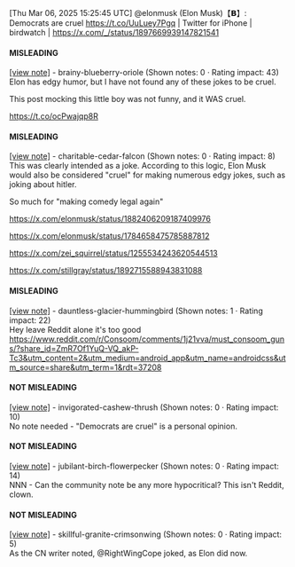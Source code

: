 [Thu Mar 06, 2025 15:25:45 UTC] @elonmusk (Elon Musk)【𝗕】: Democrats are cruel https://t.co/UuLuey7Pgq | Twitter for iPhone | birdwatch | https://x.com/_/status/1897669939147821541

#### MISLEADING

[[view note]](https://x.com/i/birdwatch/n/1897775530016968900) - brainy-blueberry-oriole (Shown notes: 0 · Rating impact: 43)\
Elon has edgy humor, but I have not found any of these jokes to be cruel. 

This post mocking this little boy was not funny, and it WAS cruel.

https://t.co/ocPwajqp8R




#### MISLEADING

[[view note]](https://x.com/i/birdwatch/n/1897686572251955563) - charitable-cedar-falcon (Shown notes: 0 · Rating impact: 8)\
This was clearly intended as a joke. According to this logic, Elon Musk would also be considered "cruel" for making numerous edgy jokes, such as joking about hitler.

So much for "making comedy legal again"

https://x.com/elonmusk/status/1882406209187409976

https://x.com/elonmusk/status/1784658475785887812

https://x.com/zei_squirrel/status/1255534243620544513

https://x.com/stillgray/status/1892715588943831088

#### MISLEADING

[[view note]](https://x.com/i/birdwatch/n/1897706357748306299) - dauntless-glacier-hummingbird (Shown notes: 1 · Rating impact: 22)\
Hey leave Reddit alone it's too good  
https://www.reddit.com/r/Consoom/comments/1j21vva/must_consoom_guns/?share_id=ZmR7Of1YuQ-VQ_akP-Tc3&utm_content=2&utm_medium=android_app&utm_name=androidcss&utm_source=share&utm_term=1&rdt=37208

#### NOT MISLEADING

[[view note]](https://x.com/i/birdwatch/n/1897694693414097343) - invigorated-cashew-thrush (Shown notes: 0 · Rating impact: 10)\
No note needed - "Democrats are cruel" is a personal opinion.

#### NOT MISLEADING

[[view note]](https://x.com/i/birdwatch/n/1897688628769284496) - jubilant-birch-flowerpecker (Shown notes: 0 · Rating impact: 14)\
NNN - Can the community note be any more hypocritical? This isn't Reddit, clown.

#### NOT MISLEADING

[[view note]](https://x.com/i/birdwatch/n/1897694524241056099) - skillful-granite-crimsonwing (Shown notes: 0 · Rating impact: 5)\
As the CN writer noted, @RightWingCope joked, as Elon did now.
